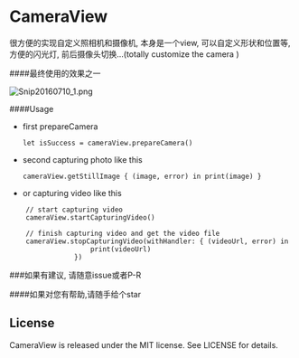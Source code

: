 # CameraView
很方便的实现自定义照相机和摄像机, 本身是一个view, 可以自定义形状和位置等, 方便的闪光灯, 前后摄像头切换...(totally customize the camera )

####最终使用的效果之一

![Snip20160710_1.png](http://upload-images.jianshu.io/upload_images/1271831-beb7ccfeddaa2352.png?imageMogr2/auto-orient/strip%7CimageView2/2/w/1240)

####Usage

* first prepareCamera
 
  `let isSuccess = cameraView.prepareCamera()`

* second capturing photo like this

   `cameraView.getStillImage { (image, error) in
                print(image)
            }`
* or capturing video like this

```
	// start capturing video
    cameraView.startCapturingVideo()

	// finish capturing video and get the video file
	cameraView.stopCapturingVideo(withHandler: { (videoUrl, error) in
                    print(videoUrl)
                })

```


###如果有建议, 请随意issue或者P-R

####如果对您有帮助,请随手给个star 

## License

CameraView is released under the MIT license. See LICENSE for details.
